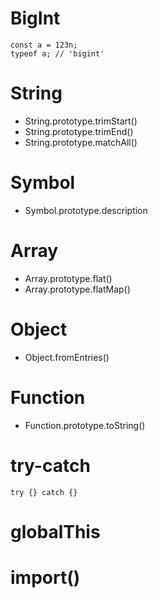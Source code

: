 # BigInt

```
const a = 123n;
typeof a; // 'bigint'
```

# String

-   String.prototype.trimStart()
-   String.prototype.trimEnd()
-   String.prototype.matchAll()

# Symbol

-   Symbol.prototype.description

# Array

-   Array.prototype.flat()
-   Array.prototype.flatMap()

# Object

-   Object.fromEntries()

# Function

-   Function.prototype.toString()

# try-catch

```
try {} catch {}
```

# globalThis

# import()
